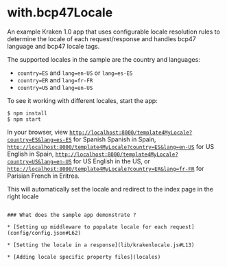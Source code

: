 # with.bcp47Locale

An example Kraken 1.0 app that uses configurable locale resolution rules to determine the locale of each request/response and handles bcp47 language and bcp47 locale tags.

The supported locales in the sample are the country and languages:

* `country=ES` and `lang=en-US` or `lang=es-ES`
* `country=ER` and `lang=fr-FR`
* `country=US` and `lang=en-US`


To see it working with different locales, start the app:

```
$ npm install
$ npm start
```

In your browser, view [`http://localhost:8000/template4MyLocale?country=ES&lang=es-ES`](http://localhost:8000/template4MyLocale?country=ES&lang=es-ES) for Spanish Spanish in Spain, [`http://localhost:8000/template4MyLocale?country=ES&lang=en-US`](http://localhost:8000/template4MyLocale?country=ES&lang=en-US) for US English in Spain, [`http://localhost:8000/template4MyLocale?country=US&lang=en-US`](http://localhost:8000/template4MyLocale?country=US&lang=en-US) for US English in the US, or [`http://localhost:8000/template4MyLocale?country=ER&lang=fr-FR`](http://localhost:8000/template4MyLocale?country=ER&lang=fr-FR) for Parisian French in Eritrea.

This will automatically set the locale and redirect to the index page in the right locale
```

### What does the sample app demonstrate ?

* [Setting up middleware to populate locale for each request](config/config.json#L62)

* [Setting the locale in a response](lib/krakenlocale.js#L13)

* [Adding locale specific property files](locales)

